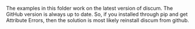 The examples in this folder work on the latest version of discum. The GitHub version is always up to date. So, if you installed through pip and get Attribute Errors, then the solution is most likely reinstall discum from github.

